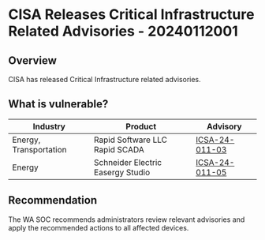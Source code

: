 # CISA Releases Critical Infrastructure Related Advisories - 20240112001

## Overview

CISA has released Critical Infrastructure related advisories.

## What is vulnerable?

| Industry | Product | Advisory | 
| --- | --- | --- | 
| Energy, Transportation | Rapid Software LLC Rapid SCADA | [ICSA-24-011-03](https://www.cisa.gov/news-events/ics-advisories/icsa-24-011-03) | 
| Energy | Schneider Electric Easergy Studio | [ICSA-24-011-05](https://www.cisa.gov/news-events/ics-advisories/icsa-24-011-05) | 

## Recommendation

The WA SOC recommends administrators review relevant advisories and apply the recommended actions to all affected devices.